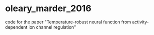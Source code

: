 # oleary_marder_2016
code for the paper "Temperature-robust neural function from activity-dependent ion channel regulation"
